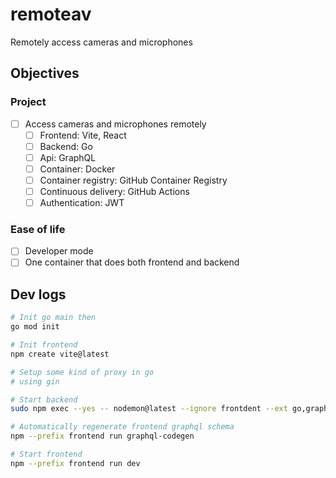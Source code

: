 # remoteav

Remotely access cameras and microphones

## Objectives

### Project

- [ ] Access cameras and microphones remotely
  - [ ] Frontend: Vite, React
  - [ ] Backend: Go
  - [ ] Api: GraphQL
  - [ ] Container: Docker
  - [ ] Container registry: GitHub Container Registry
  - [ ] Continuous delivery: GitHub Actions
  - [ ] Authentication: JWT

### Ease of life

- [ ] Developer mode
- [ ] One container that does both frontend and backend

## Dev logs

```bash
# Init go main then
go mod init

# Init frontend
npm create vite@latest

# Setup some kind of proxy in go
# using gin

# Start backend
sudo npm exec --yes -- nodemon@latest --ignore frontdent --ext go,graphql,html --exec 'sudo fuser -k 7777/tcp; sudo env "PATH=$PATH" go run . || false'

# Automatically regenerate frontend graphql schema
npm --prefix frontend run graphql-codegen

# Start frontend
npm --prefix frontend run dev
```
